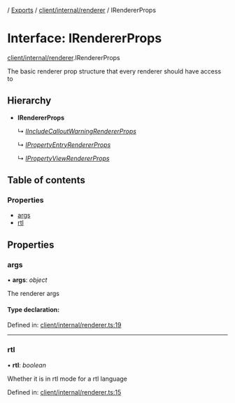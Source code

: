 [](../README.md) / [Exports](../modules.md) / [client/internal/renderer](../modules/client_internal_renderer.md) / IRendererProps

# Interface: IRendererProps

[client/internal/renderer](../modules/client_internal_renderer.md).IRendererProps

The basic renderer prop structure that
every renderer should have access to

## Hierarchy

* **IRendererProps**

  ↳ [*IIncludeCalloutWarningRendererProps*](client_internal_components_includecalloutwarning.iincludecalloutwarningrendererprops.md)

  ↳ [*IPropertyEntryRendererProps*](client_internal_components_propertyentry.ipropertyentryrendererprops.md)

  ↳ [*IPropertyViewRendererProps*](client_internal_components_propertyview.ipropertyviewrendererprops.md)

## Table of contents

### Properties

- [args](client_internal_renderer.irendererprops.md#args)
- [rtl](client_internal_renderer.irendererprops.md#rtl)

## Properties

### args

• **args**: *object*

The renderer args

#### Type declaration:

Defined in: [client/internal/renderer.ts:19](https://github.com/onzag/itemize/blob/3efa2a4a/client/internal/renderer.ts#L19)

___

### rtl

• **rtl**: *boolean*

Whether it is in rtl mode for a rtl language

Defined in: [client/internal/renderer.ts:15](https://github.com/onzag/itemize/blob/3efa2a4a/client/internal/renderer.ts#L15)
